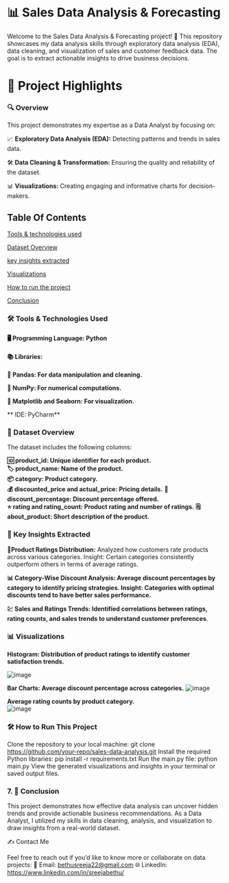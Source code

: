 # 📊 Sales Data Analysis & Forecasting

Welcome to the Sales Data Analysis & Forecasting project! 🚀 This repository showcases my data analysis skills through exploratory data analysis (EDA), data cleaning, and visualization of sales and customer feedback data. The goal is to extract actionable insights to drive business decisions.

# 📝 Project Highlights

### 🔍 Overview

This project demonstrates my expertise as a Data Analyst by focusing on:

  📈 **Exploratory Data Analysis (EDA):** Detecting patterns and trends in sales data.
  
  🛠 **Data Cleaning & Transformation:** Ensuring the quality and reliability of the dataset.
  
  📊 **Visualizations:** Creating engaging and informative charts for decision-makers.

## Table Of Contents

[Tools & technologies used](toosl&technologiesused)

[Dataset Overview](datasetoverview)

[key insights extracted](keyinsightsextracted)

[Visualizations](visualizations)

[How to run the project](howtoruntheproject)

[Conclusion](conclusion)

### 🛠 Tools & Technologies Used

####  🖥 Programming Language: Python
####  📚 Libraries:
  **🐼 Pandas: For data manipulation and cleaning.**
  
  **🧮 NumPy: For numerical computations.**
  
  **🎨 Matplotlib and Seaborn: For visualization.**  
  
  ** IDE: PyCharm**

### 📁 Dataset Overview

The dataset includes the following columns:

**🆔 product_id: Unique identifier for each product.**    
**🏷️ product_name: Name of the product.**    
**📦 category: Product category.**    
**💰 discounted_price and actual_price: Pricing details.**
**🔢 discount_percentage: Discount percentage offered.**  
**⭐ rating and rating_count: Product rating and number of ratings.**
**🗒️ about_product: Short description of the product.**

### 🔑 Key Insights Extracted

  🎯**Product Ratings Distribution:**
        Analyzed how customers rate products across various categories.
        Insight: Certain categories consistently outperform others in terms of average ratings.

  **📊 Category-Wise Discount Analysis:
        Average discount percentages by category to identify pricing strategies.
        Insight: Categories with optimal discounts tend to have better sales performance.**

  **💹 Sales and Ratings Trends:
        Identified correlations between ratings, rating counts, and sales trends to understand customer preferences**.

### 📊 Visualizations

**Histogram: Distribution of product ratings to identify customer satisfaction trends.**

![image](https://github.com/user-attachments/assets/78d112c1-ed3a-4dd7-b2f2-f6275fa74181)

**Bar Charts: Average discount percentage across categories.**
![image](https://github.com/user-attachments/assets/b05ced4d-2e10-436b-97b9-18fa9dfdb0d4)

**Average rating counts by product category.**    
![image](https://github.com/user-attachments/assets/d686caa2-fc53-484f-9ce1-e20d23ae7e29)


### 🛠️ How to Run This Project

  Clone the repository to your local machine: git clone https://github.com/your-repo/sales-data-analysis.git
  Install the required Python libraries: pip install -r requirements.txt
  Run the main.py file: python main.py
  View the generated visualizations and insights in your terminal or saved output files.

### 7. 🎉 Conclusion

  This project demonstrates how effective data analysis can uncover hidden trends and provide actionable business recommendations. As a Data Analyst, I utilized my skills in data cleaning, analysis, and visualization to draw insights from a real-world dataset.

✍️ Contact Me

Feel free to reach out if you’d like to know more or collaborate on data projects:
📧 Email: bethusreeja22@gmail.com
🌐 LinkedIn: https://www.linkedin.com/in/sreejabethu/

